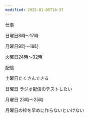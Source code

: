 ```yaml
---
modified: 2025-01-05T18:37
---
```

  

仕事

日曜日8時〜17時

月曜日9時〜18時

  

火曜日24時〜32時

  

  

配信

土曜日たくさんできる

日曜日 ラジオ配信のテストしたい

月曜日 23時〜25時

月曜日の枠を早めに作らないといけない